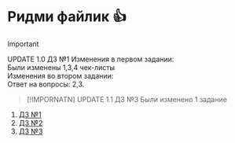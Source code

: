 # Ридми файлик :thumbsup:
>[!IMPORTANT]  
UPDATE 1.0 ДЗ №1 
Изменения в первом задании:   
Были изменены 1,3,4 чек-листы  
Изменения во втором задании:  
Ответ на вопросы: 2,3.  

>[!IMPORNATN]
> UPDATE 1.1 ДЗ №3
> Были изменено 1 задание


1. [ДЗ №1](https://github.com/Yellowstoni/YALab/blob/main/ДЗ%20№1/ex1.md) 
2. [ДЗ №2](https://github.com/Yellowstoni/YALab/blob/main/ДЗ%20№2/ex2.md)
3. [ДЗ №3](https://github.com/Yellowstoni/YALab/blob/main/%D0%94%D0%97%20%E2%84%963/ex3.md)